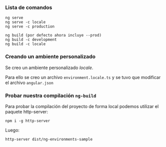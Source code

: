 
### Lista de comandos

```
ng serve
ng serve -c locale
ng serve -c production

ng build (por defecto ahora incluye --prod)
ng build -c development
ng build -c locale
```


### Creando un ambiente personalizado
Se creo un ambiente personalizado *locale*. 

Para ello se creo un archivo `environment.locale.ts` y se tuvo que modificar el archivo `angular.json`



### Probar nuestra compilación `ng-build`
Para probar la compilación del proyecto de forma local podemos utilizar el paquete http-server:
```
npm i -g http-server
```
Luego:
```
http-server dist/ng-environments-sample
```
